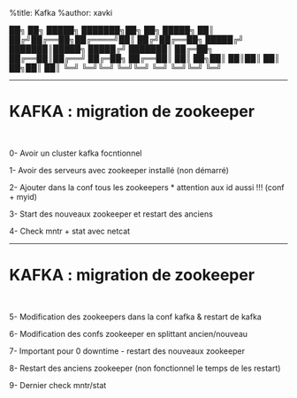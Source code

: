 %title: Kafka
%author: xavki



██╗  ██╗ █████╗ ███████╗██╗  ██╗ █████╗ 
██║ ██╔╝██╔══██╗██╔════╝██║ ██╔╝██╔══██╗
█████╔╝ ███████║█████╗  █████╔╝ ███████║
██╔═██╗ ██╔══██║██╔══╝  ██╔═██╗ ██╔══██║
██║  ██╗██║  ██║██║     ██║  ██╗██║  ██║
╚═╝  ╚═╝╚═╝  ╚═╝╚═╝     ╚═╝  ╚═╝╚═╝  ╚═╝

---------------------------------------------------------------------------------------------
 
# KAFKA : migration de zookeeper 

                                      
<br>

0- Avoir un cluster kafka focntionnel

1- Avoir des serveurs avec zookeeper installé (non démarré)

2- Ajouter dans la conf tous les zookeepers
		* attention aux id aussi !!! (conf + myid)

3- Start des nouveaux zookeeper et restart des anciens

4- Check mntr + stat avec netcat

---------------------------------------------------------------------------------------------
 
# KAFKA : migration de zookeeper 

                                      
<br>

5- Modification des zookeepers dans la conf kafka & restart de kafka

6- Modification des confs zookeeper en splittant ancien/nouveau

7- Important pour 0 downtime - restart des nouveaux zookeeper

8- Restart des anciens zookeeper (non fonctionnel le temps de les restart)

9- Dernier check mntr/stat
